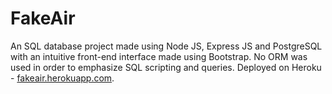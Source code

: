 # FakeAir

An SQL database project made using Node JS, Express JS and PostgreSQL with an intuitive front-end interface made using Bootstrap. No ORM was used in order to emphasize SQL scripting and queries. Deployed on Heroku - <a href="http://fakeair.herokuapp.com">fakeair.herokuapp.com</a>.
